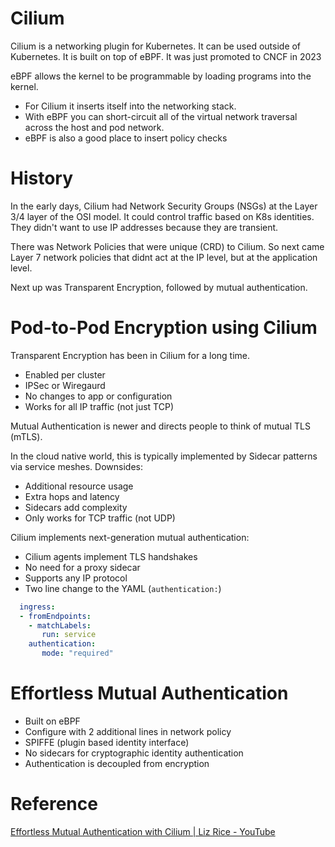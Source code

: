 # Cilium

Cilium is a networking plugin for Kubernetes. It can be used outside of Kubernetes. It is built on top of eBPF. It was just promoted to CNCF in 2023

eBPF allows the kernel to be programmable by loading programs into the kernel.

- For Cilium it inserts itself into the networking stack.
- With eBPF you can short-circuit all of the virtual network traversal across the host and pod network.
- eBPF is also a good place to insert policy checks

# History

In the early days, Cilium had Network Security Groups (NSGs) at the Layer 3/4 layer of the OSI model. It could control traffic based on K8s identities. They didn't want to use IP addresses because they are transient.

There was Network Policies that were unique (CRD) to Cilium. So next came Layer 7 network policies that didnt act at the IP level, but at the application level.

Next up was Transparent Encryption, followed by mutual authentication.

# Pod-to-Pod Encryption using Cilium

Transparent Encryption has been in Cilium for a long time.

- Enabled per cluster
- IPSec or Wiregaurd
- No changes to app or configuration
- Works for all IP traffic (not just TCP)

Mutual Authentication is newer and directs people to think of mutual TLS (mTLS).

In the cloud native world, this is typically implemented by Sidecar patterns via service meshes. Downsides:

- Additional resource usage
- Extra hops and latency
- Sidecars add complexity
- Only works for TCP traffic (not UDP)

Cilium implements next-generation mutual authentication:

- Cilium agents implement TLS handshakes
- No need for a proxy sidecar
- Supports any IP protocol
- Two line change to the YAML (`authentication:`)

```yaml
  ingress:
  - fromEndpoints:
    - matchLabels:
       run: service
    authentication:
       mode: "required"
```

# Effortless Mutual Authentication

- Built on eBPF
- Configure with 2 additional lines in network policy
- SPIFFE (plugin based identity interface)
- No sidecars for cryptographic identity authentication
- Authentication is decoupled from encryption

# Reference

[Effortless Mutual Authentication with Cilium | Liz Rice - YouTube](https://www.youtube.com/watch?v=0t_lhV0fvQ8&t=16s)
